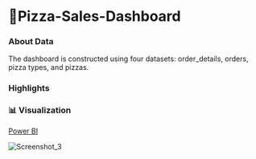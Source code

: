 # 🍕Pizza-Sales-Dashboard

### About Data
The dashboard is constructed using four datasets: order_details, orders, pizza types, and pizzas.

### Highlights


### 📊 Visualization

[Power BI](Link)

![Screenshot_3](https://github.com/Chuntim0303/Portfolio/assets/126696701/5f40332c-a75e-43e0-b132-e91113f081cc)
